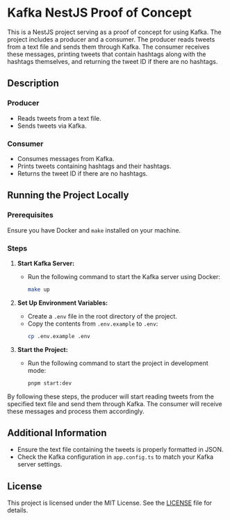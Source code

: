 # Kafka NestJS Proof of Concept

This is a NestJS project serving as a proof of concept for using Kafka. The project includes a producer and a consumer. The producer reads tweets from a text file and sends them through Kafka. The consumer receives these messages, printing tweets that contain hashtags along with the hashtags themselves, and returning the tweet ID if there are no hashtags.

## Description

### Producer
- Reads tweets from a text file.
- Sends tweets via Kafka.

### Consumer
- Consumes messages from Kafka.
- Prints tweets containing hashtags and their hashtags.
- Returns the tweet ID if there are no hashtags.

## Running the Project Locally

### Prerequisites

Ensure you have Docker and `make` installed on your machine.

### Steps

1. **Start Kafka Server:**
   - Run the following command to start the Kafka server using Docker:
     ```sh
     make up
     ```

2. **Set Up Environment Variables:**
   - Create a `.env` file in the root directory of the project.
   - Copy the contents from `.env.example` to `.env`:
     ```sh
     cp .env.example .env
     ```

3. **Start the Project:**
   - Run the following command to start the project in development mode:
     ```sh
     pnpm start:dev
     ```

By following these steps, the producer will start reading tweets from the specified text file and send them through Kafka. The consumer will receive these messages and process them accordingly.

## Additional Information

- Ensure the text file containing the tweets is properly formatted in JSON.
- Check the Kafka configuration in `app.config.ts` to match your Kafka server settings.

## License

This project is licensed under the MIT License. See the [LICENSE](LICENSE) file for details.
